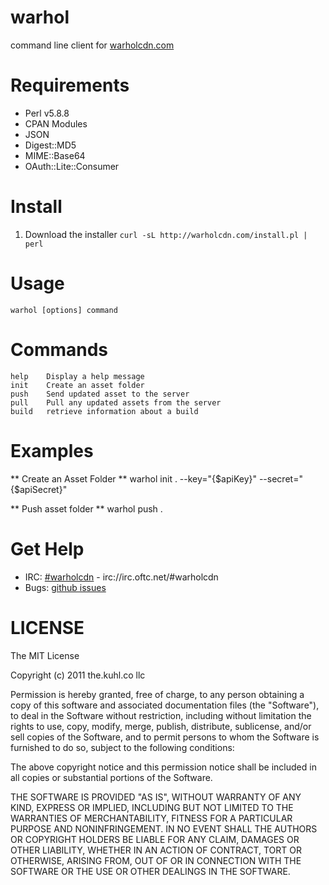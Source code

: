 # warhol
command line client for [warholcdn.com](http://warholcdn.com)

# Requirements
* Perl v5.8.8
* CPAN Modules
 * JSON
 * Digest::MD5
 * MIME::Base64
 * OAuth::Lite::Consumer

# Install
1. Download the installer `curl -sL http://warholcdn.com/install.pl | perl`

# Usage
`warhol [options] command`

# Commands
	help 	Display a help message
	init	Create an asset folder
	push	Send updated asset to the server
	pull	Pull any updated assets from the server
	build	retrieve information about a build
	
# Examples

** Create an Asset Folder **
	warhol init . --key="{$apiKey}" --secret="{$apiSecret}"
	
** Push asset folder **
	warhol push .
	
	
# Get Help
* IRC: [#warholcdn](irc://irc.oftc.net/#warholcdn) - irc://irc.oftc.net/#warholcdn
* Bugs: [github issues](https://github.com/traviskuhl/warhol/issues?labels=cli)

# LICENSE
The MIT License

Copyright (c) 2011 the.kuhl.co llc

Permission is hereby granted, free of charge, to any person obtaining a copy of this software and associated documentation files (the "Software"), to deal in the Software without restriction, including without limitation the rights to use, copy, modify, merge, publish, distribute, sublicense, and/or sell copies of the Software, and to permit persons to whom the Software is furnished to do so, subject to the following conditions:

The above copyright notice and this permission notice shall be included in all copies or substantial portions of the Software.

THE SOFTWARE IS PROVIDED "AS IS", WITHOUT WARRANTY OF ANY KIND, EXPRESS OR IMPLIED, INCLUDING BUT NOT LIMITED TO THE WARRANTIES OF MERCHANTABILITY, FITNESS FOR A PARTICULAR PURPOSE AND NONINFRINGEMENT. IN NO EVENT SHALL THE AUTHORS OR COPYRIGHT HOLDERS BE LIABLE FOR ANY CLAIM, DAMAGES OR OTHER LIABILITY, WHETHER IN AN ACTION OF CONTRACT, TORT OR OTHERWISE, ARISING FROM, OUT OF OR IN CONNECTION WITH THE SOFTWARE OR THE USE OR OTHER DEALINGS IN THE SOFTWARE.	